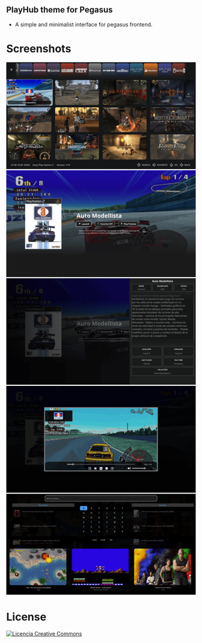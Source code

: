 ## PlayHub theme for Pegasus

- A simple and minimalist interface for pegasus frontend.

# Screenshots

![screen0](https://github.com/ZagonAb/PlayHub/blob/61e9a3d74354856ecd935405314f9bdfc287bfee/.meta/screenshots/screen.png)
![screen1](https://github.com/ZagonAb/PlayHub/blob/b4e87bb1579a1c8f4903669e83e24600a39528af/.meta/screenshots/screen1.png)
![screen2](https://github.com/ZagonAb/PlayHub/blob/b4e87bb1579a1c8f4903669e83e24600a39528af/.meta/screenshots/screen2.png)
![screen3](https://github.com/ZagonAb/PlayHub/blob/b4e87bb1579a1c8f4903669e83e24600a39528af/.meta/screenshots/screen3.png)
![screen4](https://github.com/ZagonAb/PlayHub/blob/87a26702ec3b04d7e3deca8d3405fe63f1c55e7f/.meta/screenshots/screen4.png)
 
# License
<a rel="license" href="http://creativecommons.org/licenses/by-nc-sa/4.0/"><img alt="Licencia Creative Commons" style="border-width:0" src="https://i.creativecommons.org/l/by-nc-sa/4.0/88x31.png" /></a><br /><a rel="license" href="http://creativecommons.org/licenses/by-nc-sa/4.0/"></a>
